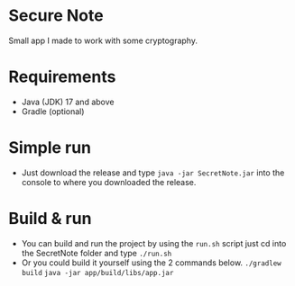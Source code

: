 # Secure Note
Small app I made to work with some cryptography.
# Requirements
- Java (JDK) 17 and above
- Gradle (optional)
# Simple run
- Just download the release and type `java -jar SecretNote.jar` into the console to where you downloaded the release.
# Build & run
- You can build and run the project by using the `run.sh` script just cd into the SecretNote folder and type `./run.sh`
- Or you could build it yourself using the 2 commands below.
  `./gradlew build`
  `java -jar app/build/libs/app.jar`
